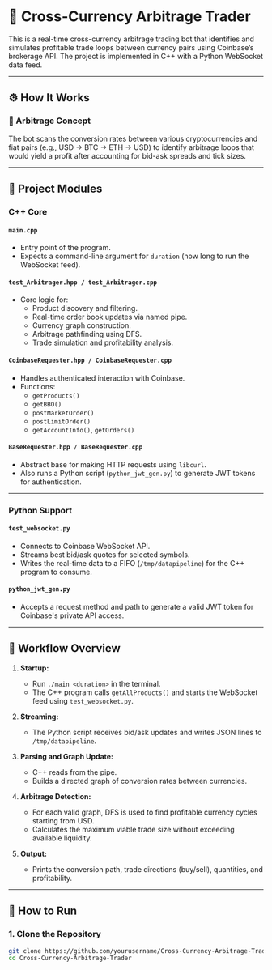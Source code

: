 # 💱 Cross-Currency Arbitrage Trader

This is a real-time cross-currency arbitrage trading bot that identifies and simulates profitable trade loops between currency pairs using Coinbase’s brokerage API. The project is implemented in C++ with a Python WebSocket data feed.

---

## ⚙️ How It Works

### 🔁 Arbitrage Concept

The bot scans the conversion rates between various cryptocurrencies and fiat pairs (e.g., USD → BTC → ETH → USD) to identify arbitrage loops that would yield a profit after accounting for bid-ask spreads and tick sizes.

---

## 🧩 Project Modules

### C++ Core

#### `main.cpp`
- Entry point of the program.
- Expects a command-line argument for `duration` (how long to run the WebSocket feed).

#### `test_Arbitrager.hpp / test_Arbitrager.cpp`
- Core logic for:
  - Product discovery and filtering.
  - Real-time order book updates via named pipe.
  - Currency graph construction.
  - Arbitrage pathfinding using DFS.
  - Trade simulation and profitability analysis.

#### `CoinbaseRequester.hpp / CoinbaseRequester.cpp`
- Handles authenticated interaction with Coinbase.
- Functions:
  - `getProducts()`
  - `getBBO()`
  - `postMarketOrder()`
  - `postLimitOrder()`
  - `getAccountInfo()`, `getOrders()`

#### `BaseRequester.hpp / BaseRequester.cpp`
- Abstract base for making HTTP requests using `libcurl`.
- Also runs a Python script (`python_jwt_gen.py`) to generate JWT tokens for authentication.

---

### Python Support

#### `test_websocket.py`
- Connects to Coinbase WebSocket API.
- Streams best bid/ask quotes for selected symbols.
- Writes the real-time data to a FIFO (`/tmp/datapipeline`) for the C++ program to consume.

#### `python_jwt_gen.py`
- Accepts a request method and path to generate a valid JWT token for Coinbase's private API access.

---

## 🔄 Workflow Overview

1. **Startup:**
   - Run `./main <duration>` in the terminal.
   - The C++ program calls `getAllProducts()` and starts the WebSocket feed using `test_websocket.py`.

2. **Streaming:**
   - The Python script receives bid/ask updates and writes JSON lines to `/tmp/datapipeline`.

3. **Parsing and Graph Update:**
   - C++ reads from the pipe.
   - Builds a directed graph of conversion rates between currencies.

4. **Arbitrage Detection:**
   - For each valid graph, DFS is used to find profitable currency cycles starting from USD.
   - Calculates the maximum viable trade size without exceeding available liquidity.

5. **Output:**
   - Prints the conversion path, trade directions (buy/sell), quantities, and profitability.

---

## 🚀 How to Run

### 1. Clone the Repository
```bash
git clone https://github.com/yourusername/Cross-Currency-Arbitrage-Trader.git
cd Cross-Currency-Arbitrage-Trader
